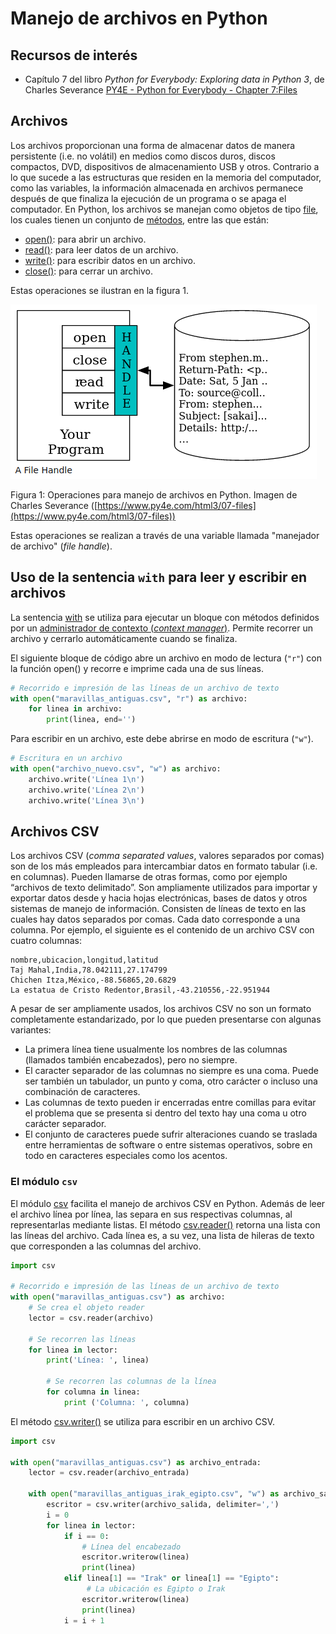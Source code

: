 # Manejo de archivos en Python

## Recursos de interés
- Capítulo 7 del libro *Python for Everybody: Exploring data in Python 3*, de Charles Severance [PY4E - Python for Everybody - Chapter 7:Files](https://www.py4e.com/html3/07-files)

## Archivos
Los archivos proporcionan una forma de almacenar datos de manera persistente (i.e. no volátil) en medios como discos duros, discos compactos, DVD, dispositivos de almacenamiento USB y otros. Contrario a lo que sucede a las estructuras que residen en la memoria del computador, como las variables, la información almacenada en archivos permanece después de que finaliza la ejecución de un programa o se apaga el computador. En Python, los archivos se manejan como objetos de tipo [file](https://docs.python.org/3/glossary.html#term-file-object), los cuales tienen un conjunto de [métodos](https://docs.python.org/3/tutorial/inputoutput.html#reading-and-writing-files), entre las que están:

* [open()](https://docs.python.org/3/library/functions.html#open): para abrir un archivo.  
* [read()](https://docs.python.org/3/tutorial/inputoutput.html#reading-and-writing-files): para leer datos de un archivo.  
* [write()](https://docs.python.org/3/tutorial/inputoutput.html#reading-and-writing-files): para escribir datos en un archivo.  
* [close()](https://docs.python.org/3/tutorial/inputoutput.html#methods-of-file-objects): para cerrar un archivo.

Estas operaciones se ilustran en la figura 1.

![Figura 1: Operaciones para manejo de archivos en Python. Imagen de Charles Severance (https://www.py4e.com/html3/07-files)](img/operaciones-archivos-python.png)

Figura 1: Operaciones para manejo de archivos en Python. Imagen de Charles Severance ([https://www.py4e.com/html3/07-files](https://www.py4e.com/html3/07-files))

Estas operaciones se realizan a través de una variable llamada "manejador de archivo" (*file handle*).

## Uso de la sentencia ```with``` para leer y escribir en archivos
La sentencia [with](https://docs.python.org/3/reference/compound_stmts.html#with) se utiliza para ejecutar un bloque con métodos definidos por un [administrador de contexto (*context manager*)](https://docs.python.org/3/reference/datamodel.html#context-managers). Permite recorrer un archivo y cerrarlo automáticamente cuando se finaliza.

El siguiente bloque de código abre un archivo en modo de lectura (```"r"```) con la función open() y recorre e imprime cada una de sus líneas.
```python
# Recorrido e impresión de las líneas de un archivo de texto
with open("maravillas_antiguas.csv", "r") as archivo:
    for linea in archivo:
        print(linea, end='')
```

Para escribir en un archivo, este debe abrirse en modo de escritura (```"w"```).
```python
# Escritura en un archivo
with open("archivo_nuevo.csv", "w") as archivo:
    archivo.write('Línea 1\n')
    archivo.write('Línea 2\n')
    archivo.write('Línea 3\n')
```

## Archivos CSV
Los archivos CSV (*comma separated values*, valores separados por comas) son de los más empleados para intercambiar datos en formato tabular (i.e. en columnas). Pueden llamarse de otras formas, como por ejemplo “archivos de texto delimitado”. Son ampliamente utilizados para importar y exportar datos desde y hacia hojas electrónicas, bases de datos y otros sistemas de manejo de información. Consisten de líneas de texto en las cuales hay datos separados por comas. Cada dato corresponde a una columna. Por ejemplo, el siguiente es el contenido de un archivo CSV con cuatro columnas:

```
nombre,ubicacion,longitud,latitud
Taj Mahal,India,78.042111,27.174799
Chichen Itza,México,-88.56865,20.6829
La estatua de Cristo Redentor,Brasil,-43.210556,-22.951944
```

A pesar de ser ampliamente usados, los archivos CSV no son un formato completamente estandarizado, por lo que pueden presentarse con algunas variantes:

* La primera línea tiene usualmente los nombres de las columnas (llamados también encabezados), pero no siempre.
* El caracter separador de las columnas no siempre es una coma. Puede ser también un tabulador, un punto y coma, otro carácter o incluso una combinación de caracteres.
* Las columnas de texto pueden ir encerradas entre comillas para evitar el problema que se presenta si dentro del texto hay una coma u otro carácter separador.
* El conjunto de caracteres puede sufrir alteraciones cuando se traslada entre herramientas de software o entre sistemas operativos, sobre en todo en caracteres especiales como los acentos.

### El módulo ```csv```
El módulo [csv](https://docs.python.org/3/library/csv.html) facilita el manejo de archivos CSV en Python. Además de leer el archivo línea por línea, las separa en sus respectivas columnas, al representarlas mediante listas. El método [csv.reader()](https://docs.python.org/3/library/csv.html#csv.reader) retorna una lista con las líneas del archivo. Cada línea es, a su vez, una lista de hileras de texto que corresponden a las columnas del archivo.

```python
import csv

# Recorrido e impresión de las líneas de un archivo de texto
with open("maravillas_antiguas.csv") as archivo:
    # Se crea el objeto reader
    lector = csv.reader(archivo)
    
    # Se recorren las líneas
    for linea in lector:
        print('Línea: ', linea)
        
        # Se recorren las columnas de la línea
        for columna in linea:
            print ('Columna: ', columna)
```

El método [csv.writer()](https://docs.python.org/3/library/csv.html#csv.writer) se utiliza para escribir en un archivo CSV.

```python
import csv

with open("maravillas_antiguas.csv") as archivo_entrada:
    lector = csv.reader(archivo_entrada)

    with open("maravillas_antiguas_irak_egipto.csv", "w") as archivo_salida:
        escritor = csv.writer(archivo_salida, delimiter=',')
        i = 0
        for linea in lector:
            if i == 0:
                # Línea del encabezado
                escritor.writerow(linea)
                print(linea)
            elif linea[1] == "Irak" or linea[1] == "Egipto":
                 # La ubicación es Egipto o Irak
                escritor.writerow(linea)
                print(linea)
            i = i + 1
```
